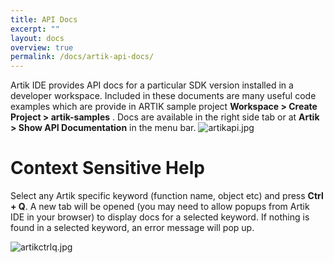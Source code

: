 ```yaml
---
title: API Docs
excerpt: ""
layout: docs
overview: true
permalink: /docs/artik-api-docs/
---
```

Artik IDE provides API docs for a particular SDK version installed in a developer workspace. Included in these documents are many useful code examples which are provide in ARTIK sample project **Workspace > Create Project > artik-samples** . Docs are available in the right side tab or at **Artik > Show API Documentation** in the menu bar.
![artikapi.jpg](/images/artikapi.jpg)

# Context Sensitive Help  
Select any Artik specific keyword (function name, object etc) and press **Ctrl + Q**. A new tab will be opened (you may need to allow popups from Artik IDE in your browser) to display docs for a selected keyword. If nothing is found in a selected keyword, an error message will pop up.


![artikctrlq.jpg](/images/artikctrlq.jpg)
